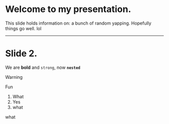 # Welcome to my presentation.

This slide holds information on: a bunch of random yapping.
Hopefully things go well. lol

---

# Slide 2.
We are **bold** and `strong`, now **`nested`**
> [!WARNING]
> Fun 
1. What
2. Yes
5. what

what
